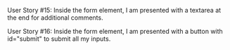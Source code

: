 <!-- User Story #1: I can see a title with id="title" in H1 sized text.

User Story #2: I can see a short explanation with id="description" in P sized text.

User Story #3: I can see a form with id="survey-form".

User Story #4: Inside the form element, I am required to enter my name in a field with id="name". -->

<!-- User Story #5: Inside the form element, I am required to enter an email in a field with id="email". -->
<!--
User Story #6: If I enter an email that is not formatted correctly, I will see an HTML5 validation error. -->

<!-- User Story #7: Inside the form, I can enter a number in a field with id="number". -->

<!-- User Story #8: If I enter non-numbers in the number input, I will see an HTML5 validation error. -->

<!-- User Story #9: If I enter numbers outside the range of the number input, which are defined by the min and max attributes, I will see an HTML5 validation error. -->
<!--
User Story #10: For the name, email, and number input fields inside the form I can see corresponding labels that describe the purpose of each field with the following ids: id="name-label", id="email-label", and id="number-label".

User Story #11: For the name, email, and number input fields, I can see placeholder text that gives me a description or instructions for each field.

User Story #12: Inside the form element, I can select an option from a dropdown that has a corresponding id="dropdown". -->

<!-- User Story #13: Inside the form element, I can select a field from one or more groups of radio buttons. Each group should be grouped using the name attribute. -->
<!--
User Story #14: Inside the form element, I can select several fields from a series of checkboxes, each of which must have a value attribute. -->

User Story #15: Inside the form element, I am presented with a textarea at the end for additional comments.

User Story #16: Inside the form element, I am presented with a button with id="submit" to submit all my inputs.
